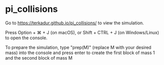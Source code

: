 # pi_collisions

Go to https://terkadur.github.io/pi_collisions/ to view the simulation.

Press Option + ⌘ + J (on macOS), or Shift + CTRL + J (on Windows/Linux) to open the console.

To prepare the simulation, type "prep(M)" (replace M with your desired mass) into the console and press enter to create the first block of mass 1 and the second block of mass M
